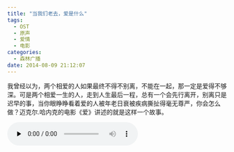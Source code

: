 ```yaml
---
title: "当我们老去，爱是什么"
tags:
  - OST
  - 原声
  - 爱情
  - 电影
categories:
  - 森林广播
date: 2014-08-09 21:12:07
---
```


我曾经以为，两个相爱的人如果最终不得不别离，不能在一起，那一定是爱得不够深。可是两个相爱一生的人，走到人生最后一程，总有一个会先行离开，别离只是迟早的事，当你眼睁睁看着爱的人被年老日衰被疾病撕扯得毫无尊严，你会怎么做？迈克尔.哈内克的电影《爱》讲述的就是这样一个故事。   

<audio id="audio" controls="" preload="none">
  <source id="mp3" src="http://www.coletree.com/radio/coletree_radio_083.mp3">
</audio>